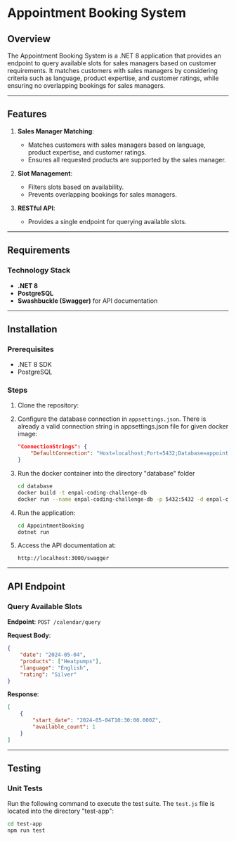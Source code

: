 # Appointment Booking System

## Overview
The Appointment Booking System is a .NET 8 application that provides an endpoint to query available slots for sales managers based on customer requirements. It matches customers with sales managers by considering criteria such as language, product expertise, and customer ratings, while ensuring no overlapping bookings for sales managers.

---

## Features
1. **Sales Manager Matching**:
   - Matches customers with sales managers based on language, product expertise, and customer ratings.
   - Ensures all requested products are supported by the sales manager.

2. **Slot Management**:
   - Filters slots based on availability.
   - Prevents overlapping bookings for sales managers.

3. **RESTful API**:
   - Provides a single endpoint for querying available slots.

---

## Requirements
### Technology Stack
- **.NET 8**
- **PostgreSQL**
- **Swashbuckle (Swagger)** for API documentation

---

## Installation
### Prerequisites
- .NET 8 SDK
- PostgreSQL

### Steps
1. Clone the repository:

2. Configure the database connection in `appsettings.json`. There is already a valid connection string in appsettings.json file for given docker image:

   ```json
   "ConnectionStrings": {
       "DefaultConnection": "Host=localhost;Port=5432;Database=appointment_booking;Username=postgres;Password=yourpassword"
   }
   ```

3. Run the docker container into the directory "database" folder
    ```bash
    cd database
    docker build -t enpal-coding-challenge-db 
    docker run --name enpal-coding-challenge-db -p 5432:5432 -d enpal-coding-challenge-db
    ```

4. Run the application:
   ```bash
   cd AppointmentBooking
   dotnet run
   ```

5. Access the API documentation at:
   ```
   http://localhost:3000/swagger
   ```

---

## API Endpoint
### Query Available Slots
**Endpoint**: `POST /calendar/query`

**Request Body**:
```json
{
    "date": "2024-05-04",
    "products": ["Heatpumps"],
    "language": "English",
    "rating": "Silver"
}
```

**Response**:
```json
[
    {
        "start_date": "2024-05-04T10:30:00.000Z",
        "available_count": 1
    }
]
```

---

## Testing
### Unit Tests
Run the following command to execute the test suite. The `test.js` file is located into the directory "test-app":
```bash
cd test-app
npm run test
```

